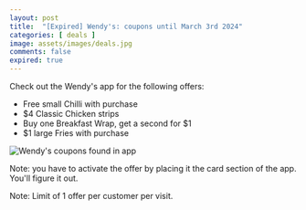 ```yaml
---
layout: post
title:  "[Expired] Wendy's: coupons until March 3rd 2024"
categories: [ deals ]
image: assets/images/deals.jpg
comments: false
expired: true
---
```


Check out the Wendy's app for the following offers:

- Free small Chilli with purchase
- $4 Classic Chicken strips
- Buy one Breakfast Wrap, get a second for $1
- $1 large Fries with purchase

![Wendy's coupons found in app](https://f.dam-img.rfdcontent.com/cms/010/173/629/10173629_original.jpg)


Note: you have to activate the offer by placing it the card section of the app.  You'll figure it out.

Note: Limit of 1 offer per customer per visit.

